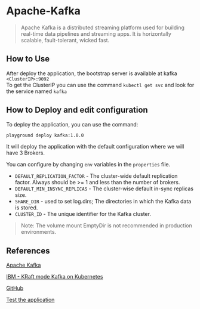 # Apache-Kafka

> Apache Kafka is a distributed streaming platform used for building real-time data pipelines and streaming apps. It is horizontally scalable, fault-tolerant, wicked fast.
        
## How to Use

After deploy the application, the bootstrap server is available at kafka `<ClusterIP>:9092`  
To get the ClusterIP you can use the command `kubectl get svc` and look for the service named `kafka`  

## How to Deploy and edit configuration

To deploy the application, you can use the command:
```bash
playground deploy kafka:1.0.0
```

It will deploy the application with the default configuration where we will have 3 Brokers.  

You can configure by changing `env` variables in the `properties` file.  

- `DEFAULT_REPLICATION_FACTOR` - The cluster-wide default replication factor. Always should be >= 1 and less than the number of brokers.  
- `DEFAULT_MIN_INSYNC_REPLICAS` - The cluster-wise default in-sync replicas size.  
- `SHARE_DIR` - used to set log.dirs; The directories in which the Kafka data is stored.  
- `CLUSTER_ID` - The unique identifier for the Kafka cluster.  

> Note: The volume mount EmptyDir is not recommended in production environments.

## References
[Apache Kafka](https://kafka.apache.org/)

[IBM - KRaft mode Kafka on Kubernetes](https://github.com/IBM/kraft-mode-kafka-on-kubernetes)

[GitHub](https://github.com/debasishbsws/kafka-OAM-application)

[Test the application](https://github.com/debasishbsws/kafka-OAM-application/blob/master/testing.md)
